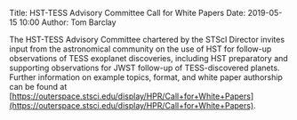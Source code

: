 Title: HST-TESS Advisory Committee Call for White Papers
Date: 2019-05-15 10:00
Author: Tom Barclay

The HST-TESS Advisory Committee chartered by the STScI Director invites input from the astronomical community on the use of HST for follow-up observations of TESS exoplanet discoveries, including HST preparatory and supporting observations for JWST follow-up of TESS-discovered planets.  Further information on example topics, format, and white paper authorship can be found at [https://outerspace.stsci.edu/display/HPR/Call+for+White+Papers](https://outerspace.stsci.edu/display/HPR/Call+for+White+Papers).
